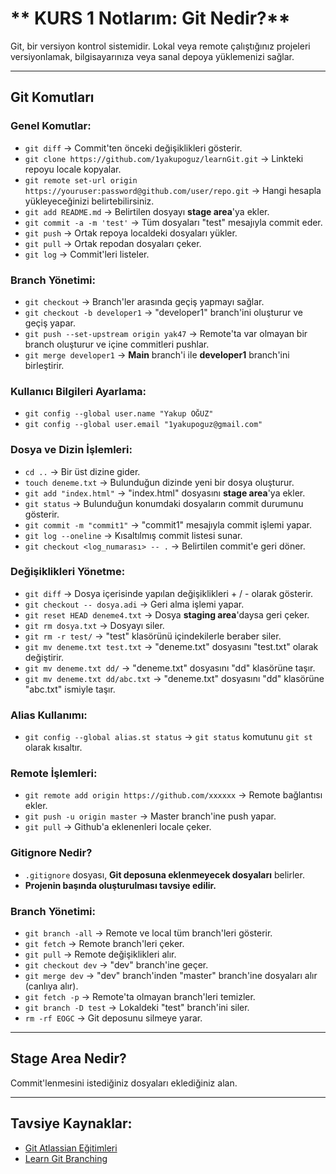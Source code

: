# ** KURS 1 Notlarım: Git Nedir?**
Git, bir versiyon kontrol sistemidir. Lokal veya remote çalıştığınız projeleri versiyonlamak, bilgisayarınıza veya sanal depoya yüklemenizi sağlar.

---

## **Git Komutları**

### **Genel Komutlar:**
- `git diff` -> Commit'ten önceki değişiklikleri gösterir.
- `git clone https://github.com/1yakupoguz/learnGit.git` -> Linkteki repoyu locale kopyalar.
- `git remote set-url origin https://youruser:password@github.com/user/repo.git` -> Hangi hesapla yükleyeceğinizi belirtebilirsiniz.
- `git add README.md` -> Belirtilen dosyayı **stage area**'ya ekler.
- `git commit -a -m 'test'` -> Tüm dosyaları "test" mesajıyla commit eder.
- `git push` -> Ortak repoya localdeki dosyaları yükler.
- `git pull` -> Ortak repodan dosyaları çeker.
- `git log` -> Commit'leri listeler.

### **Branch Yönetimi:**
- `git checkout` -> Branch'ler arasında geçiş yapmayı sağlar.
- `git checkout -b developer1` -> "developer1" branch'ini oluşturur ve geçiş yapar.
- `git push --set-upstream origin yak47` -> Remote'ta var olmayan bir branch oluşturur ve içine commitleri pushlar.
- `git merge developer1` -> **Main** branch'i ile **developer1** branch'ini birleştirir.

### **Kullanıcı Bilgileri Ayarlama:**
- `git config --global user.name "Yakup OĞUZ"`
- `git config --global user.email "1yakupoguz@gmail.com"`

### **Dosya ve Dizin İşlemleri:**
- `cd ..` -> Bir üst dizine gider.
- `touch deneme.txt` -> Bulunduğun dizinde yeni bir dosya oluşturur.
- `git add "index.html"` -> "index.html" dosyasını **stage area**'ya ekler.
- `git status` -> Bulunduğun konumdaki dosyaların commit durumunu gösterir.
- `git commit -m "commit1"` -> "commit1" mesajıyla commit işlemi yapar.
- `git log --oneline` -> Kısaltılmış commit listesi sunar.
- `git checkout <log_numarası> -- .` -> Belirtilen commit'e geri döner.

### **Değişiklikleri Yönetme:**
- `git diff` -> Dosya içerisinde yapılan değişiklikleri + / - olarak gösterir.
- `git checkout -- dosya.adi` -> Geri alma işlemi yapar.
- `git reset HEAD deneme4.txt` -> Dosya **staging area**'daysa geri çeker.
- `git rm dosya.txt` -> Dosyayı siler.
- `git rm -r test/` -> "test" klasörünü içindekilerle beraber siler.
- `git mv deneme.txt test.txt` -> "deneme.txt" dosyasını "test.txt" olarak değiştirir.
- `git mv deneme.txt dd/` -> "deneme.txt" dosyasını "dd" klasörüne taşır.
- `git mv deneme.txt dd/abc.txt` -> "deneme.txt" dosyasını "dd" klasörüne "abc.txt" ismiyle taşır.

### **Alias Kullanımı:**
- `git config --global alias.st status` -> `git status` komutunu `git st` olarak kısaltır.

### **Remote İşlemleri:**
- `git remote add origin https://github.com/xxxxxx` -> Remote bağlantısı ekler.
- `git push -u origin master` -> Master branch'ine push yapar.
- `git pull` -> Github'a eklenenleri locale çeker.

### **Gitignore Nedir?**
- `.gitignore` dosyası, **Git deposuna eklenmeyecek dosyaları** belirler.
- **Projenin başında oluşturulması tavsiye edilir.**

### **Branch Yönetimi:**
- `git branch -all` -> Remote ve local tüm branch'leri gösterir.
- `git fetch` -> Remote branch'leri çeker.
- `git pull` -> Remote değişiklikleri alır.
- `git checkout dev` -> "dev" branch'ine geçer.
- `git merge dev` -> "dev" branch'inden "master" branch'ine dosyaları alır (canlıya alır).
- `git fetch -p` -> Remote'ta olmayan branch'leri temizler.
- `git branch -D test` -> Lokaldeki "test" branch'ini siler.
- `rm -rf EOGC` -> Git deposunu silmeye yarar.

---

## **Stage Area Nedir?**
Commit'lenmesini istediğiniz dosyaları eklediğiniz alan.

---

## **Tavsiye Kaynaklar:**
- [Git Atlassian Eğitimleri](https://www.atlassian.com/git/tutorials/learn-git-with-bitbucket-cloud)
- [Learn Git Branching](https://learngitbranching.js.org/)

